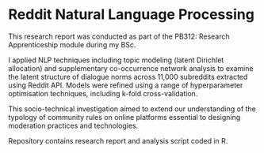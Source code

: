 # Reddit Natural Language Processing
This research report was conducted as part of the PB312: Research Apprenticeship module during my BSc. 

I applied NLP techniques including topic modeling (latent Dirichlet allocation) and supplementary co-occurrence network analysis to examine the latent structure of dialogue norms across 11,000 subreddits extracted using Reddit API. Models were refined using a range of hyperparameter optimisation techniques, including k-fold cross-validation.

This socio-technical investigation aimed to extend our understanding of the typology of community rules on online platforms essential to designing moderation practices and technologies.

Repository contains research report and analysis script coded in R.
